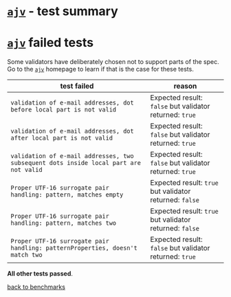 # [`ajv`](https://github.com/ajv-validator/ajv) - test summary


# [`ajv`](https://github.com/ajv-validator/ajv) failed tests

Some validators have deliberately chosen not to support parts of the spec. Go to the [`ajv`](https://github.com/ajv-validator/ajv) homepage to learn if
that is the case for these tests.

|test failed|reason
|-----------|------
`validation of e-mail addresses, dot before local part is not valid`|Expected result: `false` but validator returned: `true`
`validation of e-mail addresses, dot after local part is not valid`|Expected result: `false` but validator returned: `true`
`validation of e-mail addresses, two subsequent dots inside local part are not valid`|Expected result: `false` but validator returned: `true`
`Proper UTF-16 surrogate pair handling: pattern, matches empty`|Expected result: `true` but validator returned: `false`
`Proper UTF-16 surrogate pair handling: pattern, matches two`|Expected result: `true` but validator returned: `false`
`Proper UTF-16 surrogate pair handling: patternProperties, doesn't match two`|Expected result: `false` but validator returned: `true`

**All other tests passed**.

[back to benchmarks](https://github.com/ebdrup/json-schema-benchmark)